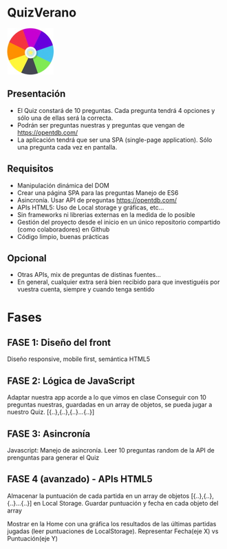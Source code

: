 # QuizVerano
![Ruleta colores](/spinning-wheel-color.jpg)

## Presentación

- El Quiz constará de 10 preguntas. Cada pregunta tendrá 4 opciones y sólo una de ellas será la correcta.
- Podrán ser preguntas nuestras y preguntas que vengan de https://opentdb.com/
- La aplicación tendrá que ser una SPA (single-page application). Sólo una pregunta cada vez en pantalla.

## Requisitos
- Manipulación dinámica del DOM
- Crear una página SPA para las preguntas
Manejo de ES6
- Asincronía. Usar API de preguntas https://opentdb.com/
- APIs HTML5: Uso de Local storage y gráficas, etc...
- Sin frameworks ni librerias externas en la medida de lo posible
- Gestión del proyecto desde el inicio en un único repositorio compartido (como colaboradores) en Github
- Código limpio, buenas prácticas

## Opcional
- Otras APIs, mix de preguntas de distinas fuentes...
- En general, cualquier extra será bien recibido para que investiguéis por vuestra cuenta, siempre y cuando tenga sentido

# Fases

## FASE 1: Diseño del front
Diseño responsive, mobile first, semántica HTML5

## FASE 2: Lógica de JavaScript
Adaptar nuestra app acorde a lo que vimos en clase
Conseguir con 10 preguntas nuestras, guardadas en un array de objetos, se pueda jugar a nuestro Quiz. [{..},{..},{..}...{..}]

## FASE 3: Asincronía
Javascript: Manejo de asincronía. Leer 10 preguntas random de la API de prenguntas para generar el Quiz

## FASE 4 (avanzado) - APIs HTML5
Almacenar la puntuación de cada partida en un array de objetos [{..},{..},{..}...{..}] en Local Storage. Guardar puntuación y fecha en cada objeto del array

Mostrar en la Home con una gráfica los resultados de las últimas partidas jugadas (leer puntuaciones de LocalStorage). Representar Fecha(eje X) vs Puntuación(eje Y)


